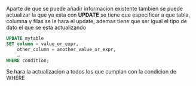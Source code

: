 Aparte de que se puede añadir informacion existente tambien se puede actualizar la que ya esta con **UPDATE** se tiene que especificar a que tabla, columna y filas se le hara el update, ademas tiene que ser igual el tipo de dato el que se esta actualizando
```sql
UPDATE mytable
SET column = value_or_expr, 
    other_column = another_value_or_expr, 
    …
WHERE condition;
```
Se hara la actualizacion a todos los que cumplan con la condicion de WHERE
